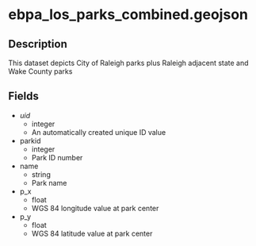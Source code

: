 # ebpa_los_parks_combined.geojson

## Description

This dataset depicts City of Raleigh parks plus Raleigh adjacent state and Wake County parks

## Fields

- _uid_
  - integer
  - An automatically created unique ID value
- parkid
  - integer
  - Park ID number
- name
  - string
  - Park name
- p_x
  - float
  - WGS 84 longitude value at park center
- p_y
  - float
  - WGS 84 latitude value at park center

